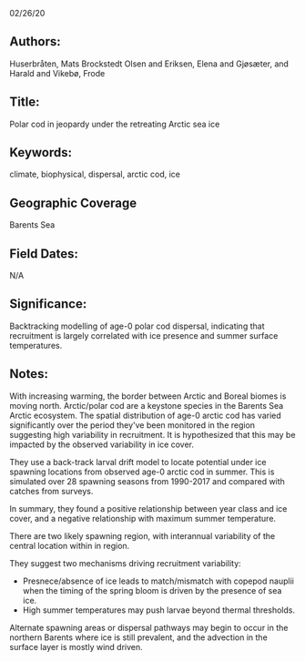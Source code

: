 02/26/20
## Authors:
Huserbråten, Mats Brockstedt Olsen and Eriksen, Elena and Gjøsæter, and Harald and Vikebø, Frode
## Title:
Polar cod in jeopardy under the retreating Arctic sea ice
## Keywords:
climate, biophysical, dispersal, arctic cod, ice
## Geographic Coverage
Barents Sea
## Field Dates:
N/A
## Significance:
Backtracking modelling of age-0 polar cod dispersal, indicating that recruitment is largely correlated with ice presence and summer surface temperatures.

## Notes:
With increasing warming, the border between Arctic and Boreal biomes is moving north. Arctic/polar cod are a keystone species in the Barents Sea Arctic ecosystem. The spatial distribution of age-0 arctic cod has varied significantly over the period they've been monitored in the region suggesting high variability in recruitment. It is hypothesized that this may be impacted by the observed variability in ice cover.

They use a back-track larval drift model to locate potential under ice spawning locations from observed age-0 arctic cod in summer. This is simulated over 28 spawning seasons from 1990-2017 and compared with catches from surveys.

In summary, they found a positive relationship between year class and ice cover, and a negative relationship with maximum summer temperature.

There are two likely spawning region, with interannual variability of the central location within in region.

They suggest two mechanisms driving recruitment variability:
- Presnece/absence of ice leads to match/mismatch with copepod nauplii when the timing of the spring bloom is driven by the presence of sea ice.
- High summer temperatures may push larvae beyond thermal thresholds.

Alternate spawning areas or dispersal pathways may begin to occur in the northern Barents where ice is still prevalent, and the advection in the surface layer is mostly wind driven.
